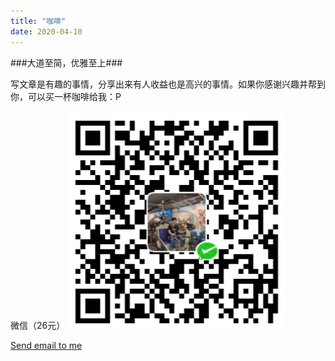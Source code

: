 ```yaml
---
title: "咖啡"
date: 2020-04-10
---
```


###大道至简，优雅至上###

写文章是有趣的事情，分享出来有人收益也是高兴的事情。如果你感谢兴趣并帮到你，可以买一杯咖啡给我：P  
  
微信（26元）
![](/wechatpay.png)  




<a href="mailto:kmnemon@outlook.com">Send email to me</a>